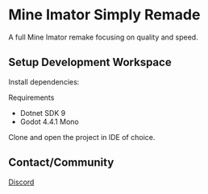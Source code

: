 
# Mine Imator Simply Remade

A full Mine Imator remake focusing on quality and speed.
## Setup Development Workspace

Install dependencies:

Requirements
- Dotnet SDK 9
- Godot 4.4.1 Mono

Clone and open the project in IDE of choice.
## Contact/Community

[Discord](https://discord.gg/gM6S2zMXkv)